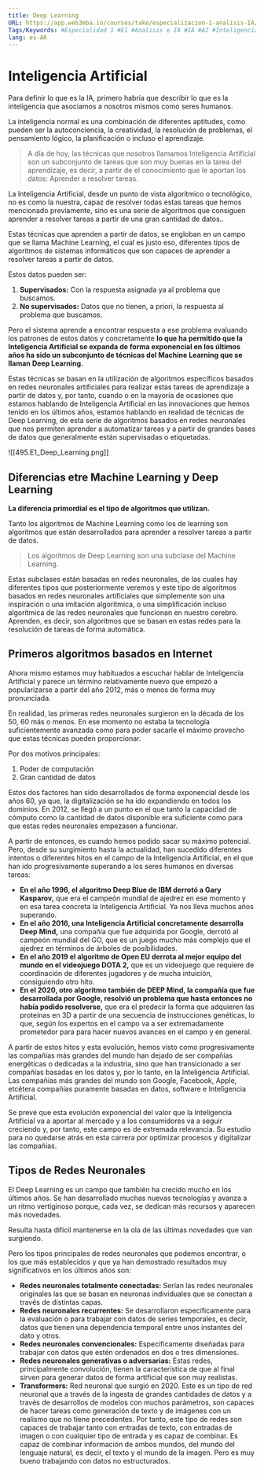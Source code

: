 ```yaml
---
title: Deep Learning
URL: https://app.web3mba.io/courses/take/especializacion-1-analisis-IA/texts/41735914-u6-1-1-deep-learning
Tags/Keywords: #Especialidad 1 #E1 #Analisis e IA #IA #AI #Inteligencia Artificial #E1U6 #Deep Learning #Inteligencia Artificial
lang: es-AR
---
```

# Inteligencia Artificial
Para definir lo que es la IA, primero habría que describir lo que es la inteligencia que asociamos a nosotros mismos como seres humanos.

La inteligencia normal es una combinación de diferentes aptitudes, como pueden ser la autoconciencia, la creatividad, la resolución de problemas, el pensamiento lógico, la planificación o incluso el aprendizaje. 

> A día de hoy, las técnicas que nosotros llamamos Inteligencia Artificial son un subconjunto de tareas que son muy buenas en la tarea del aprendizaje, es decir, a partir de el conocimiento que le aportan los datos: Aprender a resolver tareas.

La Inteligencia Artificial, desde un punto de vista algorítmico o tecnológico, no es como la nuestra, capaz de resolver todas estas tareas que hemos mencionado previamente, sino es una serie de algoritmos que consiguen aprender a resolver tareas a partir de una gran cantidad de datos..

Estas técnicas que aprenden a partir de datos, se engloban en un campo que se llama Machine Learning, el cual es justo eso, diferentes tipos de algoritmos de sistemas informáticos que son capaces de aprender a resolver tareas a partir de datos.

Estos datos pueden ser:
1. **Supervisados:** Con la respuesta asignada ya al problema que buscamos. 
2. **No supervisados:** Datos que no tienen, a priori, la respuesta al problema que buscamos.

Pero el sistema aprende a encontrar respuesta a ese problema evaluando los patrones de estos datos y concretamente **lo que ha permitido que la Inteligencia Artificial se expanda de forma exponencial en los últimos años ha sido un subconjunto de técnicas del Machine Learning que se llaman Deep Learning.** 

Estas técnicas se basan en la utilización de algoritmos específicos basados en redes neuronales artificiales para realizar estas tareas de aprendizaje a partir de datos y, por tanto, cuando o en la mayoría de ocasiones que estamos hablando de Inteligencia Artificial en las innovaciones que hemos tenido en los últimos años, estamos hablando en realidad de técnicas de Deep Learning, de esta serie de algoritmos basados en redes neuronales que nos permiten aprender a automatizar tareas y a partir de grandes bases de datos que generalmente están supervisadas o etiquetadas.
  
![[495.E1_Deep_Learning.png]]

## Diferencias etre Machine Learning y Deep Learning
**La diferencia primordial es el tipo de algoritmos que utilizan.**

Tanto los algoritmos de Machine Learning como los de learning son algoritmos que están desarrollados para aprender a resolver tareas a partir de datos. 

> Los algoritmos de Deep Learning son una subclase del Machine Learning.

Estas subclases están basadas en redes neuronales, de las cuales hay diferentes tipos que posteriormente veremos y este tipo de algoritmos basados en redes neuronales artificiales que simplemente son una inspiración o una imitación algorítmica, o una simplificación incluso algorítmica de las redes neuronales que funcionan en nuestro cerebro. Aprenden, es decir, son algoritmos que se basan en estas redes para la resolución de tareas de forma automática.

## Primeros algoritmos basados en Internet
Ahora mismo estamos muy habituados a escuchar hablar de Inteligencia Artificial y parece un término relativamente nuevo que empezó a popularizarse a partir del año 2012, más o menos de forma muy pronunciada. 

En realidad, las primeras redes neuronales surgieron en la década de los 50, 60 más o menos. En ese momento no estaba la tecnología suficientemente avanzada como para poder sacarle el máximo provecho que estas técnicas pueden proporcionar. 

Por dos motivos principales: 
1. Poder de computación
2. Gran cantidad de datos

Estos dos factores han sido desarrollados de forma exponencial desde los años 60, ya que, la digitalización se ha ido expandiendo en todos los dominios. En 2012, se llegó a un punto en el que tanto la capacidad de cómputo como la cantidad de datos disponible era suficiente como para que estas redes neuronales empezasen a funcionar. 

A partir de entonces, es cuando hemos podido sacar su máximo potencial. Pero, desde su surgimiento hasta la actualidad, han sucedido diferentes intentos o diferentes hitos en el campo de la Inteligencia Artificial, en el que han ido progresivamente superando a los seres humanos en diversas tareas:

- **En el año 1996, el algoritmo Deep Blue de IBM derrotó a Gary Kasparov,** que era el campeón mundial de ajedrez en ese momento y en esa tarea concreta la Inteligencia Artificial. Ya nos lleva muchos años superando. 
- **En el año 2016, una Inteligencia Artificial concretamente desarrolla Deep Mind,** una compañía que fue adquirida por Google, derrotó al campeón mundial del GO, que es un juego mucho más complejo que el ajedrez en términos de árboles de posibilidades. 
- **En el año 2019 el algoritmo de Open EU derrota al mejor equipo del mundo en el videojuego DOTA 2,** que es un videojuego que requiere de coordinación de diferentes jugadores y de mucha intuición, consiguiendo otro hito. 
- **En el 2020, otro algoritmo también de DEEP Mind, la compañía que fue desarrollada por Google, resolvió un problema que hasta entonces no había podido resolverse,** que era el predecir la forma que adquieren las proteínas en 3D a partir de una secuencia de instrucciones genéticas, lo que, según los expertos en el campo va a ser extremadamente prometedor para para hacer nuevos avances en el campo y en general.

A partir de estos hitos y esta evolución, hemos visto como progresivamente las compañías más grandes del mundo han dejado de ser compañías energéticas o dedicadas a la industria, sino que han transicionado a ser compañías basadas en los datos y, por lo tanto, en la Inteligencia Artificial. Las compañías más grandes del mundo son Google, Facebook, Apple, etcétera compañías puramente basadas en datos, software e Inteligencia Artificial. 

Se prevé que esta evolución exponencial del valor que la Inteligencia Artificial va a aportar al mercado y a los consumidores va a seguir creciendo y, por tanto, este campo es de extremada relevancia. Su estudio para no quedarse atrás en esta carrera por optimizar procesos y digitalizar las compañías.

## Tipos de Redes Neuronales
El Deep Learning es un campo que también ha crecido mucho en los últimos años. Se han desarrollado muchas nuevas tecnologías y avanza a un ritmo vertiginoso porque, cada vez, se dedican más recursos y aparecen más novedades. 

Resulta hasta difícil mantenerse en la ola de las últimas novedades que van surgiendo. 

Pero los tipos principales de redes neuronales que podemos encontrar, o los que más establecidos y que ya han demostrado resultados muy significativos en los últimos años son: 

- **Redes neuronales totalmente conectadas:** Serían las redes neuronales originales las que se basan en neuronas individuales que se conectan a través de distintas capas. 
- **Redes neuronales recurrentes:** Se desarrollaron específicamente para la evaluación o para trabajar con datos de series temporales, es decir, datos que tienen una dependencia temporal entre unos instantes del dato y otros. 
- **Redes neuronales convencionales:** Específicamente diseñadas para trabajar con datos que estén ordenados en dos o tres dimensiones.
- **Redes neuronales generativas o adversarias:** Estas redes, principalmente convolución, tienen la característica de que al final sirven para generar datos de forma artificial que son muy realistas. 
- **Transformers:** Red neuronal que surgió en 2020. Este es un tipo de red neuronal que a través de la ingesta de grandes cantidades de datos y a través de desarrollos de modelos con muchos parámetros, son capaces de hacer tareas como generación de texto y de imágenes con un realismo que no tiene precedentes. Por tanto, este tipo de redes son capaces de trabajar tanto con entradas de texto, con entradas de imagen o con cualquier tipo de entrada y es capaz de combinar. Es capaz de combinar información de ambos mundos, del mundo del lenguaje natural, es decir, el texto y el mundo de la imagen. Pero es muy bueno trabajando con datos no estructurados.